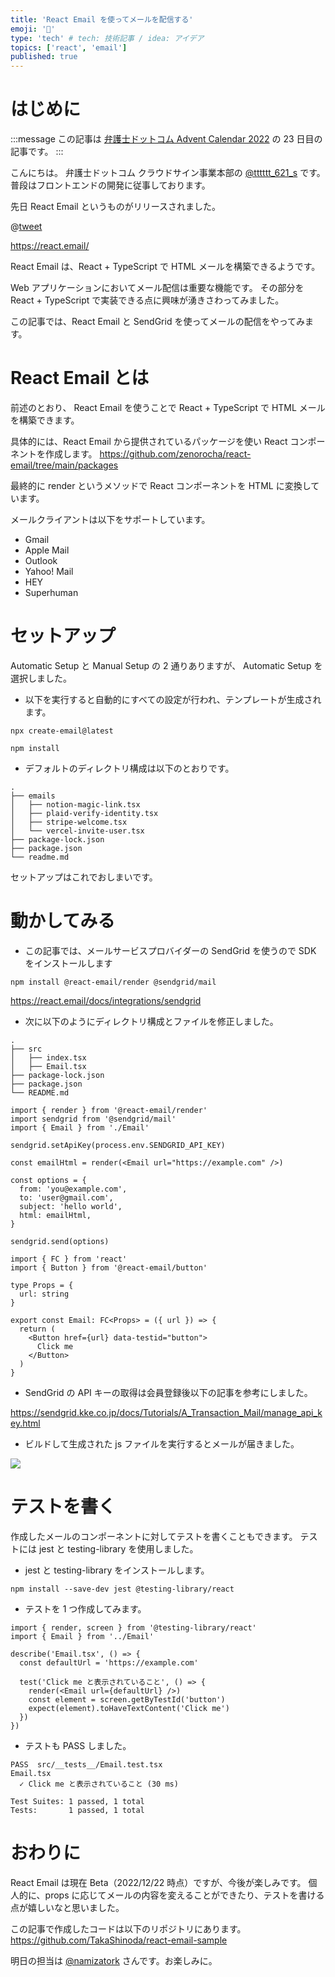 ```yaml
---
title: 'React Email を使ってメールを配信する'
emoji: '📨'
type: 'tech' # tech: 技術記事 / idea: アイデア
topics: ['react', 'email']
published: true
---
```


# はじめに

:::message
この記事は [弁護士ドットコム Advent Calendar 2022](https://qiita.com/advent-calendar/2022/bengo4com) の 23 日目の記事です。
:::

こんにちは。
弁護士ドットコム クラウドサイン事業本部の [@tttttt_621_s](https://twitter.com/tttttt_621_s) です。
普段はフロントエンドの開発に従事しております。

先日 React Email というものがリリースされました。

@[tweet](https://twitter.com/zenorocha/status/1600149944060420097?s=20&t=A2QtcWe9u5kdpwReHuNOgQ)

https://react.email/

React Email は、React + TypeScript で HTML メールを構築できるようです。

Web アプリケーションにおいてメール配信は重要な機能です。
その部分を React + TypeScript で実装できる点に興味が湧きさわってみました。

この記事では、React Email と SendGrid を使ってメールの配信をやってみます。

# React Email とは

前述のとおり、 React Email を使うことで React + TypeScript で HTML メールを構築できます。

具体的には、React Email から提供されているパッケージを使い React コンポーネントを作成します。
https://github.com/zenorocha/react-email/tree/main/packages

最終的に render というメソッドで React コンポーネントを HTML に変換しています。

メールクライアントは以下をサポートしています。

- Gmail
- Apple Mail
- Outlook
- Yahoo! Mail
- HEY
- Superhuman

# セットアップ

Automatic Setup と Manual Setup の 2 通りありますが、 Automatic Setup を選択しました。

- 以下を実行すると自動的にすべての設定が行われ、テンプレートが生成されます。

```
npx create-email@latest
```

```
npm install
```

- デフォルトのディレクトリ構成は以下のとおりです。

```
.
├── emails
│   ├── notion-magic-link.tsx
│   ├── plaid-verify-identity.tsx
│   ├── stripe-welcome.tsx
│   └── vercel-invite-user.tsx
├── package-lock.json
├── package.json
└── readme.md
```

セットアップはこれでおしまいです。

# 動かしてみる

- この記事では、メールサービスプロバイダーの SendGrid を使うので SDK をインストールします

```
npm install @react-email/render @sendgrid/mail
```

https://react.email/docs/integrations/sendgrid

- 次に以下のようにディレクトリ構成とファイルを修正しました。

```
.
├── src
│   ├── index.tsx
│   ├── Email.tsx
├── package-lock.json
├── package.json
└── README.md
```

```tsx: src/index.tsx
import { render } from '@react-email/render'
import sendgrid from '@sendgrid/mail'
import { Email } from './Email'

sendgrid.setApiKey(process.env.SENDGRID_API_KEY)

const emailHtml = render(<Email url="https://example.com" />)

const options = {
  from: 'you@example.com',
  to: 'user@gmail.com',
  subject: 'hello world',
  html: emailHtml,
}

sendgrid.send(options)
```

```tsx: src/Email.tsx
import { FC } from 'react'
import { Button } from '@react-email/button'

type Props = {
  url: string
}

export const Email: FC<Props> = ({ url }) => {
  return (
    <Button href={url} data-testid="button">
      Click me
    </Button>
  )
}
```

- SendGrid の API キーの取得は会員登録後以下の記事を参考にしました。

https://sendgrid.kke.co.jp/docs/Tutorials/A_Transaction_Mail/manage_api_key.html

- ビルドして生成された js ファイルを実行するとメールが届きました。

![](https://storage.googleapis.com/zenn-user-upload/718c34919fd4-20221215.png)

# テストを書く

作成したメールのコンポーネントに対してテストを書くこともできます。
テストには jest と testing-library を使用しました。

- jest と testing-library をインストールします。

```
npm install --save-dev jest @testing-library/react
```

- テストを 1 つ作成してみます。

```tsx: src/__tests__/Email.test.tsx
import { render, screen } from '@testing-library/react'
import { Email } from '../Email'

describe('Email.tsx', () => {
  const defaultUrl = 'https://example.com'

  test('Click me と表示されていること', () => {
    render(<Email url={defaultUrl} />)
    const element = screen.getByTestId('button')
    expect(element).toHaveTextContent('Click me')
  })
})
```

- テストも PASS しました。

```
PASS  src/__tests__/Email.test.tsx
Email.tsx
  ✓ Click me と表示されていること (30 ms)

Test Suites: 1 passed, 1 total
Tests:       1 passed, 1 total
```

# おわりに

React Email は現在 Beta（2022/12/22 時点）ですが、今後が楽しみです。
個人的に、props に応じてメールの内容を変えることができたり、テストを書ける点が嬉しいなと思いました。

この記事で作成したコードは以下のリポジトリにあります。
https://github.com/TakaShinoda/react-email-sample

明日の担当は [@namizatork](https://qiita.com/namizatork) さんです。お楽しみに。
